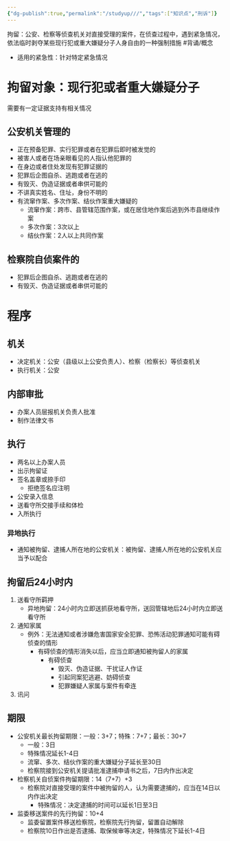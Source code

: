 ```yaml
---
{"dg-publish":true,"permalink":"/studyup///","tags":["知识点","刑诉"]}
---
```


拘留：公安、检察等侦查机关对直接受理的案件，在侦查过程中，遇到紧急情况，依法临时剥夺某些现行犯或重大嫌疑分子人身自由的一种强制措施 #背诵/概念 
- 适用的紧急性：针对特定紧急情况
# 拘留对象：现行犯或者重大嫌疑分子
需要有一定证据支持有相关情况
## 公安机关管理的
- 正在预备犯罪、实行犯罪或者在犯罪后即时被发觉的
- 被害人或者在场亲眼看见的人指认他犯罪的
- 在身边或者住处发现有犯罪证据的
- 犯罪后企图自杀、逃跑或者在逃的
- 有毁灭、伪造证据或者串供可能的
- 不讲真实姓名、住址，身份不明的
- 有流窜作案、多次作案、结伙作案重大嫌疑的
	- 流窜作案：跨市、县管辖范围作案，或在居住地作案后逃到外市县继续作案
	- 多次作案：3次以上
	- 结伙作案：2人以上共同作案
## 检察院自侦案件的
- 犯罪后企图自杀、逃跑或者在逃的
- 有毁灭、伪造证据或者串供可能的
# 程序
## 机关
- 决定机关：公安（县级以上公安负责人）、检察（检察长）等侦查机关
- 执行机关：公安
## 内部审批
- 办案人员层报机关负责人批准
- 制作法律文书
## 执行
- 两名以上办案人员
- 出示拘留证
- 签名盖章或捺手印
	- 拒绝签名应注明
- 公安录入信息
- 送看守所交接手续和体检
- 入所执行
### 异地执行
- 通知被拘留、逮捕人所在地的公安机关：被拘留、逮捕人所在地的公安机关应当予以配合
## 拘留后24小时内
1. 送看守所羁押
	- 异地拘留：24小时内立即送抓获地看守所，送回管辖地后24小时内立即送看守所
2. 通知家属
	- 例外：无法通知或者涉嫌危害国家安全犯罪、恐怖活动犯罪通知可能有碍侦查的情形
		- 有碍侦查的情形消失以后，应当立即通知被拘留人的家属
			- 有碍侦查
				- 毁灭、伪造证据、干扰证人作证
				- 引起同案犯逃避、妨碍侦查
				- 犯罪嫌疑人家属与案件有牵连
3. 讯问
## 期限
- 公安机关最长拘留期限：一般：3+7；特殊：7+7；最长：30+7
	- 一般：3日
	- 特殊情况延长1-4日
	- 流窜、多次、结伙作案的重大嫌疑分子延长至30日
	- 检察院接到公安机关提请批准逮捕申请书之后，7日内作出决定
- 检察机关自侦案件拘留期限：14（7+7）+3
	- 检察院对直接受理的案件中被拘留的人，认为需要逮捕的，应当在14日以内作出决定
		- 特殊情况：决定逮捕的时间可以延长1日至3日
- 监委移送案件的先行拘留：10+4
	- 监委留置案件移送检察院，检察院先行拘留，留置自动解除
	- 检察院10日作出是否逮捕、取保候审等决定，特殊情况下延长1-4日